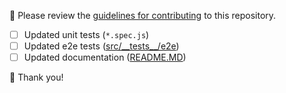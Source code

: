 🚨 Please review the [guidelines for contributing](/CONTRIBUTING.md) to this repository.  

- [ ] Updated unit tests (`*.spec.js`)  
- [ ] Updated e2e tests ([src/\_\_tests\_\_/e2e](/src/__tests__/e2e))  
- [ ] Updated documentation ([README.MD](/README.MD))   

🙌 Thank you! 